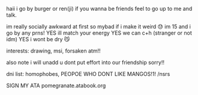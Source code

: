 haii i go by burger or ren(ji) if you wanna be friends feel to go up to me and talk.

im really socially awkward at first so mybad if i make it weird 😓
im 15 and i go by any prns!
YES ill match your energy YES we can c+h (stranger or not idm) YES i wont be dry 😼


interests: drawing, msi, forsaken atm!!

also note i will unadd u dont put effort into our friendship sorry!!

dni list: homophobes, PEOPOE WHO DONT LIKE MANGOS!1! /nsrs

SIGN MY ATA
pomegranate.atabook.org
